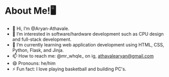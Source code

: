 # About Me!🖥️
- 👋 Hi, I’m @Aryan-Athavale.
- 👀 I’m interested in software/hardware development such as CPU design and full-stack development.
- 🌱 I’m currently learning web application development using HTML, CSS, Python, Flask, and Jinja.
- 📫 How to reach me: @mr_whqle_ on ig, athavalearyan@gmail.com
- 😄 Pronouns: he/him
- ⚡ Fun fact: I love playing basketball and building PC's.


<!---
Aryan-Athavale/Aryan-Athavale is a ✨ special ✨ repository because its `README.md` (this file) appears on your GitHub profile.
You can click the Preview link to take a look at your changes.
--->

